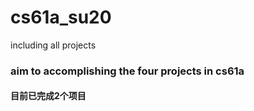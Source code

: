 # cs61a_su20
including all projects
### aim to accomplishing the four projects in cs61a
#### 目前已完成2个项目
